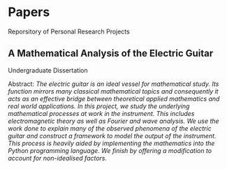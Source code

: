 # Papers
Reporsitory of Personal Research Projects

## A Mathematical Analysis of the Electric Guitar
Undergraduate Dissertation


Abstract:
*The electric guitar is an ideal vessel for mathematical study. Its function mirrors
many classical mathematical topics and consequently it acts as an effective bridge
between theoretical applied mathematics and real world applications. In this project,
we study the underlying mathematical processes at work in the instrument. This
includes electromagnetic theory as well as Fourier and wave analysis. We use the work
done to explain many of the observed phenomena of the electric guitar and construct
a framework to model the output of the instrument. This process is heavily aided by
implementing the mathematics into the Python programming language. We finish by
offering a modification to account for non-idealised factors.*
